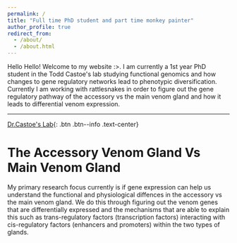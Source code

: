 ```yaml
---
permalink: /
title: "Full time PhD student and part time monkey painter"
author_profile: true
redirect_from: 
  - /about/
  - /about.html
---
```


Hello Hello! Welcome to my website :>. I am currently a 1st year PhD student in the Todd Castoe's lab studying functional genomics and how changes to gene regulatory networks lead to phenotypic diversification. Currently I am working with rattlesnakes in order to figure out the gene regulatory pathway of the accessory vs the main venom gland and how it leads to differential venom expression.

---- 

[Dr.Castoe's Lab](https://www.castoelaboratory.org/){: .btn .btn--info .text-center}

The Accessory Venom Gland Vs Main Venom Gland
======
My primary research focus currently is if gene expression can help us understand the functional and physiological diffences in the accessory vs the main venom gland. We do this through figuring out the venom genes that are differentially expressed and the mechanisms that are able to explain this such as trans-regulatory factors (transcription factors) interacting with cis-regulatory factors (enhancers and promoters) within the two types of glands. 

